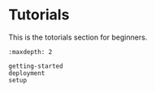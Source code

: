 # Tutorials

This is the totorials section for beginners.

```{toctree}
:maxdepth: 2

getting-started
deployment
setup
```
